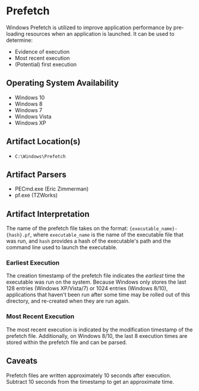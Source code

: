 # Prefetch
Windows Prefetch is utilized to improve application performance by pre-loading resources when an application is launched. It can be used to determine:

 - Evidence of execution
 - Most recent execution
 - (Potential) first execution

## Operating System Availability
 - Windows 10
 - Windows 8
 - Windows 7
 - Windows Vista
 - Windows XP

## Artifact Location(s)
- `C:\Windows\Prefetch`

## Artifact Parsers
 - PECmd.exe (Eric Zimmerman)
 - pf.exe (TZWorks)

## Artifact Interpretation
The name of the prefetch file takes on the format: `{executable_name}-{hash}.pf`, where `executable_name` is the name of the executable file that was run, and `hash` provides a hash of the executable's path and the command line used to launch the executable. 

### Earliest Execution
The creation timestamp of the prefetch file indicates the *earliest* time the executable was run on the system. Because Windows only stores the last 128 entries (Windows XP/Vista/7) or 1024 entries (Windows 8/10), applications that haven't been run after some time may be rolled out of this directory, and re-created when they are run again. 

### Most Recent Execution
The most recent execution is indicated by the modification timestamp of the prefetch file. Additionally, on Windows 8/10, the last 8 execution times are stored within the prefetch file and can be parsed. 

## Caveats
Prefetch files are written approximately 10 seconds after execution. Subtract 10 seconds from the timestamp to get an approximate time.